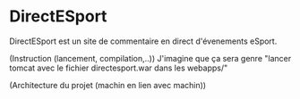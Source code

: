 # DirectESport
DirectESport est un site de commentaire en direct d'évenements eSport.

(Instruction (lancement, compilation,..))
J'imagine que ça sera genre "lancer tomcat avec le fichier directesport.war dans les webapps/"

(Architecture du projet (machin en lien avec machin))

